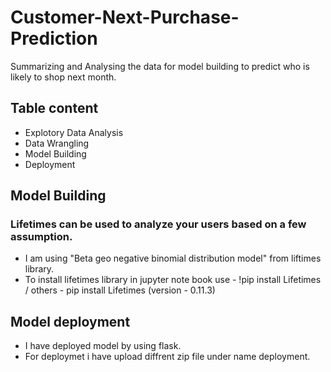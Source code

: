 # Customer-Next-Purchase-Prediction
Summarizing and Analysing the data for model building to predict who is likely to shop next month.



## Table content
* Explotory Data Analysis
* Data Wrangling
* Model Building
* Deployment



## Model Building
### Lifetimes can be used to analyze your users based on a few assumption.
* I am using "Beta geo negative binomial distribution model" from liftimes library.
* To install lifetimes library in jupyter note book use - !pip install Lifetimes / others - pip install Lifetimes (version - 0.11.3)


## Model deployment
* I have deployed model by using flask.
* For deploymet i have upload diffrent zip file under name deployment. 
